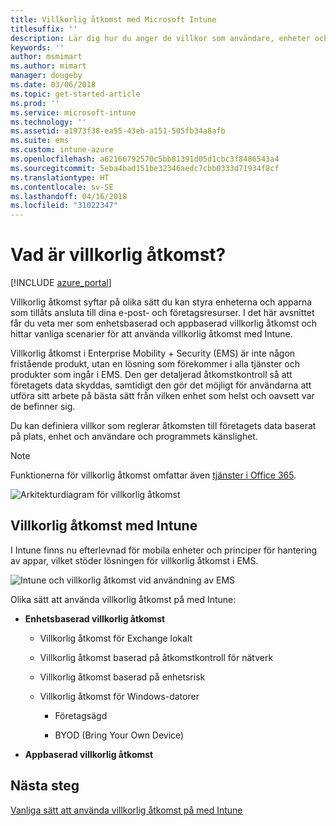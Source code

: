 ```yaml
---
title: Villkorlig åtkomst med Microsoft Intune
titlesuffix: ''
description: Lär dig hur du anger de villkor som användare, enheter och appar måste uppfylla för att få åtkomst till företagets resurser i Microsoft Intune.
keywords: ''
author: msmimart
ms.author: mimart
manager: dougeby
ms.date: 03/06/2018
ms.topic: get-started-article
ms.prod: ''
ms.service: microsoft-intune
ms.technology: ''
ms.assetid: a1973f38-ea55-43eb-a151-505fb34a8afb
ms.suite: ems
ms.custom: intune-azure
ms.openlocfilehash: a62166792570c5bb81391d05d1cbc3f8486543a4
ms.sourcegitcommit: 5eba4bad151be32346aedc7cbb0333d71934f8cf
ms.translationtype: HT
ms.contentlocale: sv-SE
ms.lasthandoff: 04/16/2018
ms.locfileid: "31022347"
---
```

# <a name="whats-conditional-access"></a>Vad är villkorlig åtkomst?

[!INCLUDE [azure_portal](./includes/azure_portal.md)]

Villkorlig åtkomst syftar på olika sätt du kan styra enheterna och apparna som tillåts ansluta till dina e-post- och företagsresurser. I det här avsnittet får du veta mer som enhetsbaserad och appbaserad villkorlig åtkomst och hittar vanliga scenarier för att använda villkorlig åtkomst med Intune.

Villkorlig åtkomst i Enterprise Mobility + Security (EMS) är inte någon fristående produkt, utan en lösning som förekommer i alla tjänster och produkter som ingår i EMS. Den ger detaljerad åtkomstkontroll så att företagets data skyddas, samtidigt den gör det möjligt för användarna att utföra sitt arbete på bästa sätt från vilken enhet som helst och oavsett var de befinner sig.

Du kan definiera villkor som reglerar åtkomsten till företagets data baserat på plats, enhet och användare och programmets känslighet.

> [!NOTE] 
> Funktionerna för villkorlig åtkomst omfattar även [tjänster i Office 365](https://blogs.technet.microsoft.com/wbaer/2017/02/17/conditional-access-policies-with-sharepoint-online-and-onedrive-for-business/).

![Arkitekturdiagram för villkorlig åtkomst](./media/ca-diagram-1.png)

## <a name="conditional-access-with-intune"></a>Villkorlig åtkomst med Intune

I Intune finns nu efterlevnad för mobila enheter och principer för hantering av appar, vilket stöder lösningen för villkorlig åtkomst i EMS.

![Intune och villkorlig åtkomst vid användning av EMS](./media/intune-with-ca-1.png)

Olika sätt att använda villkorlig åtkomst på med Intune:

-   **Enhetsbaserad villkorlig åtkomst**

    -   Villkorlig åtkomst för Exchange lokalt

    -   Villkorlig åtkomst baserad på åtkomstkontroll för nätverk

    -   Villkorlig åtkomst baserad på enhetsrisk

    -   Villkorlig åtkomst för Windows-datorer

        -   Företagsägd

        -   BYOD (Bring Your Own Device)

-   **Appbaserad villkorlig åtkomst**

## <a name="next-steps"></a>Nästa steg

[Vanliga sätt att använda villkorlig åtkomst på med Intune](conditional-access-intune-common-ways-use.md)

